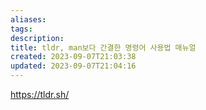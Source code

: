 ```yaml
---
aliases: 
tags: 
description:
title: tldr, man보다 간결한 명령어 사용법 매뉴얼
created: 2023-09-07T21:03:38
updated: 2023-09-07T21:04:16
---
```

<https://tldr.sh/>
